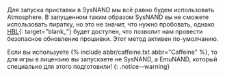 Для запуска приставки в SysNAND мы всё равно будем использовать Atmosphere. В запущенном таким образом SysNAND вы не сможете использовать пиратку, но это не значит, что нужно пробовать, однако [HBL](hbl){: target="blank_"} будет доступен, что позволит нам провести безопасное обновление прошивки. Этот метод активен по-умолчанию. 

Если вы используете {% include abbr/caffeine.txt abbr="Caffeine" %}, то для игры в лицензию вы запускаете не SysNAND, а EmuNAND, который специально для этого подготовили!
{: .notice--warning}